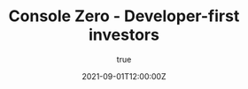 ---
title: "Console Zero - Developer-first investors"
date: 2021-09-01T12:00:00Z
draft: false
summary:
  Console angel invests in early stage developer tools startups
  to help them find early users and connect with the developer community.
metaDescription:
  Console angel invests in early stage developer tools startups
  to help them find early users and connect with the developer community.
headerType: fixed
type: zero
pageType: zero
isPage: zero
customStyle: true
hidePlanes: true
hideLines: true
ogType: website
author:
  name: David Mytton
  URL: https://davidmytton.blog/start
  img: /img/david.jpg
  bio:
    David Mytton is Co-founder & CEO of Console. In 2009, he founded and was CEO 
    of Server Density, a SaaS cloud monitoring startup acquired in 2018 by edge 
    compute and cyber security company, StackPath. He is also researching 
    sustainable computing in the Department of Engineering Science at the 
    University of Oxford, and has been a developer for 15+ years.
portfolio:
  - name: AppFlowy
    URL: https://www.appflowy.io/
    yearOfInvestment: 2022
    favicon: "img/favicons/appflowy.io.png"
  - name: Cased
    URL: https://cased.com/
    yearOfInvestment: 2021
    favicon: "img/favicons/cased.com.svg"
  - name: CloudQuery
    URL: https://www.cloudquery.io/
    yearOfInvestment: 2022
    favicon: "img/favicons/cloudquery.io.svg"
  - name: Cyscale
    URL: https://cyscale.com/
    yearOfInvestment: 2021
    favicon: "img/favicons/cyscale.com.svg"
  - name: Daily.dev
    URL: https://daily.dev/
    yearOfInvestment: 2021
    favicon: "img/favicons/daily.dev.jpg"
  - name: Drifting In Space
    URL: https://driftingin.space/
    yearOfInvestment: 2022
    favicon: "img/favicons/driftingin.space.jpeg"
  - name: Eraser
    URL: https://www.tryeraser.com/
    yearOfInvestment: 2022
    favicon: "img/favicons/www.tryeraser.com.svg"
  - name: Forward Email
    URL: https://forwardemail.net/
    yearOfInvestment: 2022
    favicon: "img/favicons/forwardemail.net.svg"
  - name: Grafbase
    URL: https://grafbase.com/
    yearOfInvestment: 2021
    favicon: "img/favicons/grafbase.com.svg"
  - name: Liveblocks
    URL: https://liveblocks.io/
    yearOfInvestment: 2021
    favicon: "img/favicons/liveblocks.io.png"
  - name: Memphis
    URL: https://memphis.dev/
    yearOfInvestment: 2022
    favicon: "img/favicons/memphis.dev.svg"
  - name: Moving Parts
    URL: https://movingparts.io/
    yearOfInvestment: 2021
    favicon: "img/favicons/movingparts.io.svg"
  - name: Primer
    URL: https://primer.io/
    yearOfInvestment: 2020
    favicon: "img/favicons/primer.io.svg"
  - name: Railway
    URL: https://railway.app/
    yearOfInvestment: 2022
    favicon: "img/favicons/railway.app.svg"
  - name: Rowy
    URL: https://www.rowy.io/
    yearOfInvestment: 2022
    favicon: "img/favicons/rowy.io.png"
  - name: Snaplet
    URL: https://www.snaplet.dev/
    yearOfInvestment: 2021
    favicon: "img/favicons/snaplet.dev.svg"
  - name: Signoz
    URL: https://signoz.io/
    yearOfInvestment: 2022
    favicon: "img/favicons/signoz.io.svg"
  - name: Steadybit
    URL: https://www.steadybit.com/
    yearOfInvestment: 2021
    favicon: "img/favicons/steadybit.com.svg"
  - name: Spacedrive
    URL: https://www.spacedrive.com/
    yearOfInvestment: 2022
    favicon: "img/favicons/www.spacedrive.com.png"
  - name: Trunk
    URL: https://trunk.io/
    yearOfInvestment: 2021
    favicon: "img/favicons/trunk.io.png"
  - name: Utopia
    URL: https://utopia.app/
    yearOfInvestment: 2021
    favicon: "img/favicons/utopia.app.png"
  - name: ZincSearch
    URL: https://zincsearch.com/
    yearOfInvestment: 2022
    favicon: "img/favicons/zincsearch.com.svg"
---